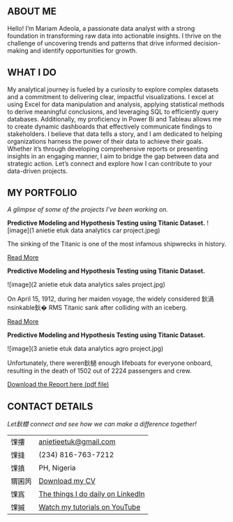 <!--Section 1: Introduce your self-->
## ABOUT ME

Hello! I’m Mariam Adeola, a passionate data analyst with a strong foundation in transforming raw data into actionable insights. I thrive on the challenge of uncovering trends and patterns that drive informed decision-making  and identify opportunities for growth.

<!--Mention your top/relevant skills here - core and soft skills-->
## WHAT I DO

My analytical journey is fueled by a curiosity to explore complex datasets and a commitment to delivering clear, impactful visualizations. I excel at using Excel for data manipulation and analysis, applying statistical methods to derive meaningful conclusions, and leveraging SQL to efficiently query databases. Additionally, my proficiency in Power Bi and Tableau allows me to create dynamic dashboards that effectively communicate findings to stakeholders.
I believe that data tells a story, and I am dedicated to helping organizations harness the power of their data to achieve their goals. Whether it’s through developing comprehensive reports or presenting insights in an engaging manner, I aim to bridge the gap between data and strategic action.
Let’s connect and explore how I can contribute to your data-driven projects.


<!--Section 2: List 3-4 key projects-->
## MY PORTFOLIO 

*A glimpse of some of the projects I've been working on.*

**Predictive Modeling and Hypothesis Testing using Titanic Dataset.**
![image](1 anietie etuk data analytics car project.jpeg)

The sinking of the Titanic is one of the most infamous shipwrecks in history.


[Read More](https://www.linkedin.com/pulse/predictive-modeling-hypothesis-testing-using-titanic-dataset-anietie/)

**Predictive Modeling and Hypothesis Testing using Titanic Dataset.**

![image](2 anietie etuk data analytics sales project.jpg)

On April 15, 1912, during her maiden voyage, the widely considered 鈥渦nsinkable鈥� RMS Titanic sank after colliding with an iceberg. 

[Read More](https://www.linkedin.com/pulse/predictive-modeling-hypothesis-testing-using-titanic-dataset-anietie/)

**Predictive Modeling and Hypothesis Testing using Titanic Dataset.**

![image](3 anietie etuk data analytics agro project.jpg)

Unfortunately, there weren鈥檛 enough lifeboats for everyone onboard, resulting in the death of 1502 out of 2224 passengers and crew. 

<a href="17 How to Present Data to Executives by Anietie Etuk.pdf">Download the Report here (pdf file)</a>


## CONTACT DETAILS

*Let鈥檚 connect and see how we can make a difference together!*
<table>
  <tbody>
    <tr>
      <td>馃摟</td>
      <td><a href="mailto:anietieetuk@gmail.com">anietieetuk@gmail.com</a></td>
    </tr>
    <tr>
      <td>馃摓</td>
      <td>(234) 816-763-7212</td>
    </tr>
    <tr>
      <td>馃搷</td>
      <td>PH, Nigeria</td>
    </tr>
    <tr>
      <td>猬囷笍</td>
      <td><a href="https://etuk123456.github.io/portfolio1/docs/Profile.pdf">Download my CV</a></td>
    </tr>
    <tr>
      <td>馃寪</td>
      <td><a href="https://linkedin.com/in/etukanietie">The things I do daily on LinkedIn</a></td>
    </tr>
    <tr>
      <td>馃摵</td>
      <td><a href="https://www.youtube.com/@LearnwithEtuk">Watch my tutorials on YouTube</a></td>
    </tr>
  </tbody>
</table>
